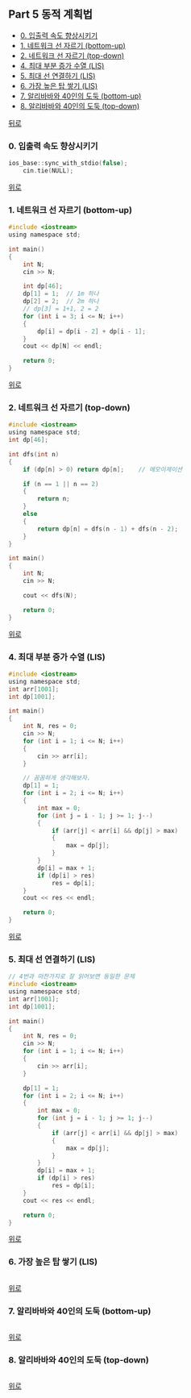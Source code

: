 ## Part 5 동적 계획법
* [0. 입출력 속도 향상시키기](#0-입출력-속도-향상시키기)
* [1. 네트워크 선 자르기 (bottom-up)](#1-네트워크-선-자르기-bottom-up)
* [2. 네트워크 선 자르기 (top-down)](#2-네트워크-선-자르기-top-down)
* [4. 최대 부분 증가 수열 (LIS)](#4-최대-부분-증가-수열-lis)
* [5. 최대 선 연결하기 (LIS)](#5-최대-선-연결하기-lis)
* [6. 가장 높은 탑 쌓기 (LIS)](#6-가장-높은-탑-쌓기-lis)
* [7. 알리바바와 40인의 도둑 (bottom-up)](#7-알리바바와-40인의-도둑-bottom-up)
* [8. 알리바바와 40인의 도둑 (top-down)](#8-알리바바와-40인의-도둑-top-down)

[뒤로](https://github.com/hhhan0315/Algorithm)

### 0. 입출력 속도 향상시키기
```c
ios_base::sync_with_stdio(false);
	cin.tie(NULL);
```
[위로](#part-5-동적-계획법)

### 1. 네트워크 선 자르기 (bottom-up)
```c
#include <iostream>
using namespace std;

int main()
{
	int N;
	cin >> N;

	int dp[46];
	dp[1] = 1;	// 1m 하나
	dp[2] = 2;	// 2m 하나
	// dp[3] = 1+1, 2 = 2
	for (int i = 3; i <= N; i++)
	{
		dp[i] = dp[i - 2] + dp[i - 1];
	}
	cout << dp[N] << endl;

	return 0;
}
```
[위로](#part-5-동적-계획법)

### 2. 네트워크 선 자르기 (top-down)
```c
#include <iostream>
using namespace std;
int dp[46];

int dfs(int n)
{
	if (dp[n] > 0) return dp[n];	// 메모이제이션

	if (n == 1 || n == 2)
	{
		return n;
	}
	else
	{
		return dp[n] = dfs(n - 1) + dfs(n - 2);
	}
}

int main()
{
	int N;
	cin >> N;

	cout << dfs(N);

	return 0;
}
```
[위로](#part-5-동적-계획법)

### 4. 최대 부분 증가 수열 (LIS)
```c
#include <iostream>
using namespace std;
int arr[1001];
int dp[1001];

int main()
{
	int N, res = 0;
	cin >> N;
	for (int i = 1; i <= N; i++)
	{
		cin >> arr[i];
	}

	// 꼼꼼하게 생각해보자.
	dp[1] = 1;
	for (int i = 2; i <= N; i++)
	{
		int max = 0;
		for (int j = i - 1; j >= 1; j--)
		{
			if (arr[j] < arr[i] && dp[j] > max)
			{
				max = dp[j];
			}
		}
		dp[i] = max + 1;
		if (dp[i] > res)
			res = dp[i];
	}
	cout << res << endl;

	return 0;
}
```
[위로](#part-5-동적-계획법)

### 5. 최대 선 연결하기 (LIS)
```c
// 4번과 마찬가지로 잘 읽어보면 동일한 문제
#include <iostream>
using namespace std;
int arr[1001];
int dp[1001];

int main()
{
	int N, res = 0;
	cin >> N;
	for (int i = 1; i <= N; i++)
	{
		cin >> arr[i];
	}

	dp[1] = 1;
	for (int i = 2; i <= N; i++)
	{
		int max = 0;
		for (int j = i - 1; j >= 1; j--)
		{
			if (arr[j] < arr[i] && dp[j] > max)
			{
				max = dp[j];
			}
		}
		dp[i] = max + 1;
		if (dp[i] > res)
			res = dp[i];
	}
	cout << res << endl;

	return 0;
}
```
[위로](#part-5-동적-계획법)

### 6. 가장 높은 탑 쌓기 (LIS)
```c

```
[위로](#part-5-동적-계획법)

### 7. 알리바바와 40인의 도둑 (bottom-up)
```c

```
[위로](#part-5-동적-계획법)

### 8. 알리바바와 40인의 도둑 (top-down)
```c

```
[위로](#part-5-동적-계획법)
